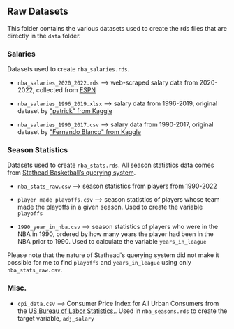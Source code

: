 ## Raw Datasets

This folder contains the various datasets used to create the rds files that are directly in the `data` folder.

### Salaries

Datasets used to create `nba_salaries.rds`.

- `nba_salaries_2020_2022.rds` --> web-scraped salary data from 2020-2022, collected from [ESPN](https://www.espn.com/nba/salaries)

- `nba_salaries_1996_2019.xlsx` --> salary data from 1996-2019, original dataset by ["patrick" from Kaggle](https://www.kaggle.com/datasets/patrickhallila1994/nba-data-from-basketball-reference)

- `nba_salaries_1990_2017.csv` --> salary data from 1990-2017, original dataset by ["Fernando Blanco" from Kaggle](https://www.kaggle.com/datasets/whitefero/nba-player-salary-19902017?resource=download)

### Season Statistics

Datasets used to create `nba_stats.rds`. All season statistics data comes from [Stathead Basketball’s querying system](https://stathead.com/basketball/). 

- `nba_stats_raw.csv` --> season statistics from players from 1990-2022

- `player_made_playoffs.csv` --> season statistics of players whose team made the playoffs in a given season. Used to create the variable `playoffs`

- `1990_year_in_nba.csv` --> season statistics of players who were in the NBA in 1990, ordered by how many years the player had been in the NBA prior to 1990. Used to calculate the variable `years_in_league`

Please note that the nature of Stathead's querying system did not make it possible for me to find `playoffs` and `years_in_league` using only `nba_stats_raw.csv`.

### Misc.

- `cpi_data.csv` --> Consumer Price Index for All Urban Consumers from the [US Bureau of Labor Statistics.](https://data.bls.gov/timeseries/CUUR0000SA0). Used in `nba_seasons.rds` to create the target variable, `adj_salary`
